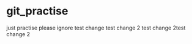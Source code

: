 # git_practise
just practise 
please ignore
 test change
test   change 2
test   change 2test   change 2